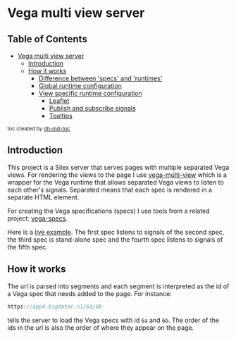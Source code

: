 # Vega multi view server

## Table of Contents

   * [Vega multi view server](#vega-multi-view-server)
      * [Introduction](#introduction)
      * [How it works](#how-it-works)
         * [Difference between 'specs' and 'runtimes'](#difference-between-specs-and-runtimes)
         * [Global runtime configuration](#global-runtime-configuration)
         * [View specific runtime configuration](#view-specific-runtime-configuration)
            * [Leaflet](#leaflet)
            * [Publish and subscribe signals](#publish-and-subscribe-signals)
            * [Tooltips](#tooltips)

<small>toc created by [gh-md-toc](https://github.com/ekalinin/github-markdown-toc)</small>

## Introduction

This project is a Silex server that serves pages with multiple separated Vega views. For rendering the views to the page I use [vega-multi-view](https://github.com/abudaan/vega-multi-view) which is a wrapper for the Vega runtime that allows separated Vega views to listen to each other's signals. Separated means that each spec is rendered in a separate HTML element.

For creating the Vega specifications (specs) I use tools from a related project: [vega-specs](https://github.com/abudaan/vega-specs).

Here is a [live example](http://app4.bigdator.nl/6a/6b/4b/8a/8b). The first spec listens to signals of the second spec, the third spec is stand-alone spec and the fourth spec listens to signals of the fifth spec.


## How it works

The url is parsed into segments and each segment is interpreted as the id of a Vega spec that needs added to the page. For instance:
```javascript
https://app4.bigdator.nl/6a/6b
```
tells the server to load the Vega specs with id `6a` and `6b`. The order of the ids in the url is also the order of where they appear on the page.
